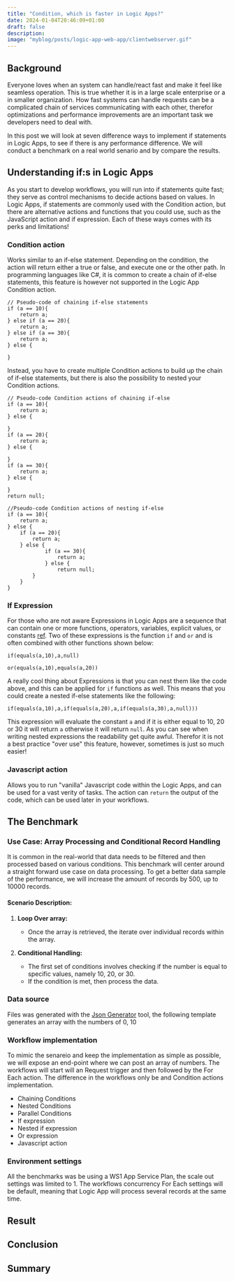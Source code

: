```yaml
---
title: "Condition, which is faster in Logic Apps?" 
date: 2024-01-04T20:46:09+01:00
draft: false
description: 
image: "myblog/posts/logic-app-web-app/clientwebserver.gif"
---
```


## Background   
Everyone loves when an system can handle/react fast and make it feel like seamless operation. This is true whether it is in a large scale enterprise or a in smaller organization. How fast systems can handle requests can be a complicated chain of services communicating with each other, therefor optimizations and performance improvements are an important task we developers need to deal with.

In this post we will look at seven difference ways to implement if statements in Logic Apps, to see if there is any performance difference. We will conduct a benchmark on a real world senario and by compare the results.

## Understanding if:s in Logic Apps
As you start to develop workflows, you will run into if statements quite fast; they serve as control mechanisms to decide actions based on values. In Logic Apps, if statements are commonly used with the Condition action, but there are alternative actions and functions that you could use, such as the JavaScript action and if expression. Each of these ways comes with its perks and limitations!

### Condition action
Works similar to an if-else statement. Depending on the condition, the action will return either a true or false, and execute one or the other path. In programming languages like C#, it is common to create a chain of if-else statements, this feature is however not supported in the Logic App Condition action. 
```
// Pseudo-code of chaining if-else statements
if (a == 10){
    return a;
} else if (a == 20){
    return a;
} else if (a == 30){
    return a;
} else {

}
``` 
Instead, you have to create multiple Condition actions to build up the chain of if-else statements, but there is also the possibility to nested your Condition actions.
```
// Pseudo-code Condition actions of chaining if-else
if (a == 10){
    return a;
} else {

}
if (a == 20){
    return a;
} else {

}
if (a == 30){
    return a;
} else {

}
return null;

//Pseudo-code Condition actions of nesting if-else
if (a == 10){
    return a;
} else {
    if (a == 20){
        return a;
    } else {
            if (a == 30){
                return a;
            } else {
                return null;
        }
    }
}

```
### If Expression
For those who are not aware Expressions in Logic Apps are a sequence that can contain one or more functions, operators, variables, explicit values, or constants [ref](https://learn.microsoft.com/en-us/azure/logic-apps/workflow-definition-language-functions-reference#if). Two of these expressions is the function `if` and `or` and is often combined with other functions shown below: 
```
if(equals(a,10),a,null)

or(equals(a,10),equals(a,20))
```
A really cool thing about Expressions is that you can nest them like the code above, and this can be applied for `if` functions as well. This means that you could create a nested if-else statements like the following: 
```
if(equals(a,10),a,if(equals(a,20),a,if(equals(a,30),a,null)))
```
This expression will evaluate the constant `a` and if it is either equal to 10, 20 or 30 it will return `a` otherwise it will return `null`. As you can see when writing nested expressions the readability get quite awful. Therefor it is not a best practice "over use" this feature, however, sometimes is just so much easier! 

### Javascript action
Allows you to run "vanilla" Javascript code within the Logic Apps, and can be used for a vast verity of tasks. The action can `return` the output of the code, which can be used later in your workflows.


## The Benchmark
### Use Case: Array Processing and Conditional Record Handling

It is common in the real-world that data needs to be filtered and then processed based on various conditions. This benchmark will center around a straight forward use case on data processing. To get a better data sample of the performance, we will increase the amount of records by 500, up to 10000 records. 

#### Scenario Description:
1. **Loop Over array:**
   - Once the array is retrieved, the iterate over individual records within the array.

2. **Conditional Handling:**
   - The first set of conditions involves checking if the number is equal to specific values, namely 10, 20, or 30.
   - If the condition is met, then process the data.

### Data source
Files was generated with the <a href="https://json-generator.com/" target="_blank" rel="noopener noreferrer">Json Generator</a> tool, the following template generates an array with the numbers of 0, 10

### Workflow implementation
To mimic the senareio and keep the implementation as simple as possible, we will expose an end-point where we can post an array of numbers. The workflows will start will an Request trigger and then followed by the For Each action. The difference in the workflows only be and Condition actions implementation.

- Chaining Conditions
- Nested Conditions
- Parallel Conditions
- If expression
- Nested if expression
- Or expression
- Javascript action
### Environment settings
All the benchmarks was be using a WS1 App Service Plan, the scale out settings was limited to 1. 
The workflows concurrency For Each settings will be default, meaning that Logic App will process several records at the same time. 

## Result

## Conclusion

## Summary
